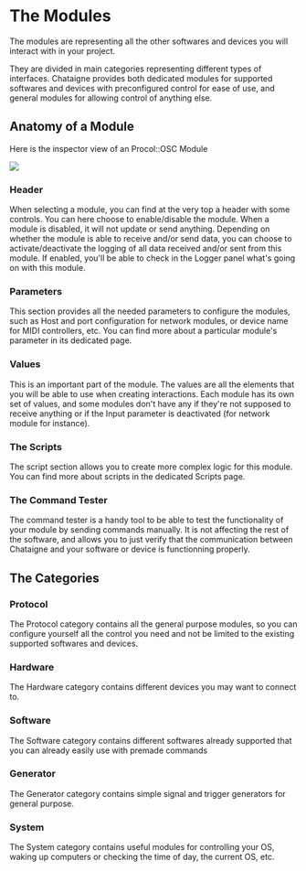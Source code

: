 # The Modules

The modules are representing all the other softwares and devices you will interact with in your project.

They are divided in main categories representing different types of interfaces. Chataigne provides both dedicated modules for supported softwares and devices with preconfigured control for ease of use, and general modules for allowing control of anything else.

## Anatomy of a Module

Here is the inspector view of an Procol::OSC Module

![](http://benjamin.kuperberg.fr/chataigne/docs/wiki/images/module.png)

### Header

When selecting a module, you can find at the very top a header with some controls. You can here choose to enable/disable the module. When a module is disabled, it will not update or send anything. Depending on whether the module is able to receive and/or send data, you can choose to activate/deactivate the logging of all data received and/or sent from this module. If enabled, you'll be able to check in the Logger panel what's going on with this module.

### Parameters

This section provides all the needed parameters to configure the modules, such as Host and port configuration for network modules, or device name for MIDI controllers, etc. You can find more about a particular module's parameter in its dedicated page.

### Values

This is an important part of the module. The values are all the elements that you will be able to use when creating interactions. Each module has its own set of values, and some modules don't have any if they're not supposed to receive anything or if the Input parameter is deactivated \(for network module for instance\).

### The Scripts

The script section allows you to create more complex logic for this module. You can find more about scripts in the dedicated Scripts page.

### The Command Tester

The command tester is a handy tool to be able to test the functionality of your module by sending commands manually. It is not affecting the rest of the software, and allows you to just verify that the communication between Chataigne and your software or device is functionning properly.

## The Categories

### Protocol

The Protocol category contains all the general purpose modules, so you can configure yourself all the control you need and not be limited to the existing supported softwares and devices.

### Hardware

The Hardware category contains different devices you may want to connect to.

### Software

The Software category contains different softwares already supported that you can already easily use with premade commands

### Generator

The Generator category contains simple signal and trigger generators for general purpose.

### System

The System category contains useful modules for controlling your OS, waking up computers or checking the time of day, the current OS, etc.

